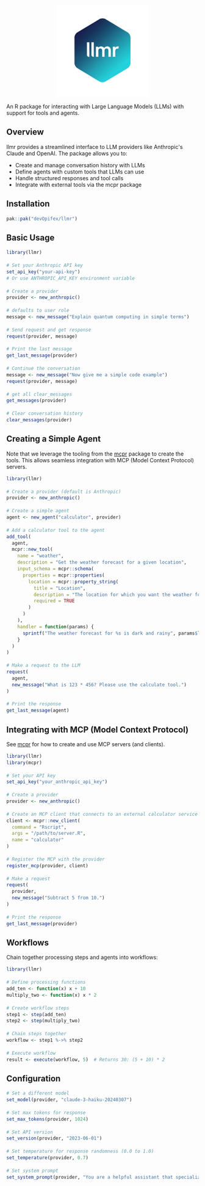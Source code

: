 <div align="center">
<img src="man/figures/logo.png" />
</div>

An R package for interacting with Large Language Models (LLMs) with support for tools and agents.

## Overview

llmr provides a streamlined interface to LLM providers like Anthropic's Claude and OpenAI. The package allows you to:

- Create and manage conversation history with LLMs
- Define agents with custom tools that LLMs can use
- Handle structured responses and tool calls
- Integrate with external tools via the mcpr package

## Installation

```r
pak::pak("devOpifex/llmr")
```

## Basic Usage

```r
library(llmr)

# Set your Anthropic API key
set_api_key("your-api-key") 
# Or use ANTHROPIC_API_KEY environment variable

# Create a provider
provider <- new_anthropic()

# defaults to user role
message <- new_message("Explain quantum computing in simple terms")

# Send request and get response
request(provider, message)

# Print the last message
get_last_message(provider)

# Continue the conversation
message <- new_message("Now give me a simple code example")
request(provider, message)

# get all clear_messages
get_messages(provider)

# Clear conversation history
clear_messages(provider)
```

## Creating a Simple Agent

Note that we leverage the tooling from the [mcpr](https://github.com/devOpifex/mcpr)
package to create the tools.
This allows seamless integration with MCP (Model Context Protocol) servers.

```r
library(llmr)

# Create a provider (default is Anthropic)
provider <- new_anthropic()

# Create a simple agent
agent <- new_agent("calculator", provider)

# Add a calculator tool to the agent
add_tool(
  agent,
  mcpr::new_tool(
    name = "weather",
    description = "Get the weather forecast for a given location",
    input_schema = mcpr::schema(
      properties = mcpr::properties(
        location = mcpr::property_string(
          title = "Location",
          description = "The location for which you want the weather forecast",
          required = TRUE
        )
      )
    ),
    handler = function(params) {
      sprintf("The weather forecast for %s is dark and rainy", params$location)
    }
  )
)

# Make a request to the LLM
request(
  agent,
  new_message("What is 123 * 456? Please use the calculate tool.")
)

# Print the response
get_last_message(agent)
```

## Integrating with MCP (Model Context Protocol)

See [mcpr](https://github.com/devOpifex/mcpr) for how to create and use MCP
servers (and clients).

```r
library(llmr)
library(mcpr)

# Set your API key
set_api_key("your_anthropic_api_key")

# Create a provider
provider <- new_anthropic()

# Create an MCP client that connects to an external calculator service
client <- mcpr::new_client(
  command = "Rscript",
  args = "/path/to/server.R",
  name = "calculator"
)

# Register the MCP with the provider
register_mcp(provider, client)

# Make a request
request(
  provider, 
  new_message("Subtract 5 from 10.")
)

# Print the response
get_last_message(provider)
```

## Workflows

Chain together processing steps and agents into workflows:

```r
library(llmr)

# Define processing functions
add_ten <- function(x) x + 10
multiply_two <- function(x) x * 2

# Create workflow steps
step1 <- step(add_ten)
step2 <- step(multiply_two)

# Chain steps together
workflow <- step1 %->% step2

# Execute workflow
result <- execute(workflow, 5)  # Returns 30: (5 + 10) * 2
```

## Configuration

```r
# Set a different model
set_model(provider, "claude-3-haiku-20240307")

# Set max tokens for response
set_max_tokens(provider, 1024)

# Set API version
set_version(provider, "2023-06-01")

# Set temperature for response randomness (0.0 to 1.0)
set_temperature(provider, 0.7)

# Set system prompt
set_system_prompt(provider, "You are a helpful assistant that specializes in R programming.")
```
